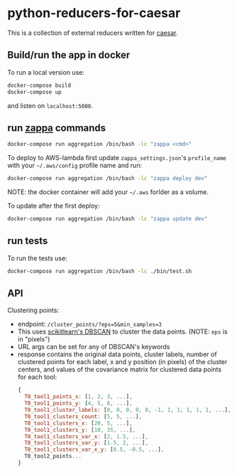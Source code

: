 # python-reducers-for-caesar

This is a collection of external reducers written for [caesar](https://github.com/zooniverse/caesar).

## Build/run the app in docker
To run a local version use:
```bash
docker-compose build
docker-compose up
```
and listen on `localhost:5000`.

## run [zappa](https://github.com/Miserlou/Zappa) commands
```bash
docker-compose run aggregation /bin/bash -lc "zappa <cmd>"
```

To deploy to AWS-lambda first update `zappa_settings.json`'s `profile_name` with your `~/.aws/config` profile name and run:
```bash
docker-compose run aggregation /bin/bash -lc "zappa deploy dev"
```
NOTE: the docker container will add your `~/.aws` forlder as a volume.

To update after the first deploy:
```bash
docker-compose run aggregation /bin/bash -lc "zappa update dev"
```

## run tests
To run the tests use:
```bash
docker-compose run aggregation /bin/bash -lc ./bin/test.sh
```

## API
Clustering points:
  - endpoint: `/cluster_points/?eps=5&min_samples=3`
  - This uses [scikitlearn's DBSCAN](http://scikit-learn.org/stable/modules/generated/sklearn.cluster.DBSCAN.html#sklearn.cluster.DBSCAN) to cluster the data points. (NOTE: `eps` is in "pixels")
  - URL args can be set for any of DBSCAN's keywords
  - response contains the original data points, cluster labels, number of clustered points for each label, x and y position (in pixels) of the cluster centers, and values of the covariance matrix for clustered data points for each tool:
    ```js
    {
      T0_tool1_points_x: [1, 2, 3, ...],
      T0_tool1_points_y: [4, 5, 6, ...],
      T0_tool1_cluster_labels: [0, 0, 0, 0, 0, -1, 1, 1, 1, 1, 1, ...],
      T0_tool1_clusters_count: [5, 5, ...],
      T0_tool1_clusters_x: [20, 5, ...],
      T0_tool1_clusters_y: [10, 35, ...],
      T0_tool1_clusters_var_x: [2, 1.5, ...],
      T0_tool1_clusters_var_y: [1.5, 2, ...],
      T0_tool1_clusters_var_x_y: [0.5, -0.5, ...],
      T0_tool2_points...
    }
    ```
